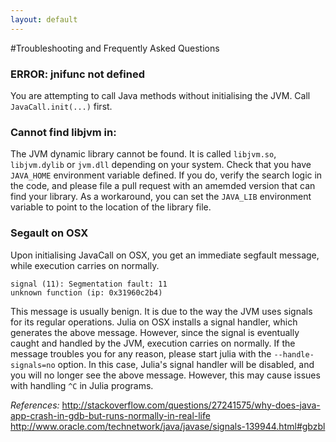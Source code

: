```yaml
---
layout: default
---
```


#Troubleshooting and Frequently Asked Questions

### ERROR: jnifunc not defined

You are attempting to call Java methods without initialising the JVM. Call `JavaCall.init(...)` first.


###  Cannot find libjvm in:

The JVM dynamic library cannot be found. It is called `libjvm.so`, `libjvm.dylib` or `jvm.dll` depending on your system. Check that you have `JAVA_HOME` environment variable defined. If you do, verify the search logic in the code, and please file a pull request with an amemded version that can find your library. As a workaround, you can set the `JAVA_LIB` environment variable to point to the location of the library file.

### Segault on OSX

Upon initialising JavaCall on OSX, you get an immediate segfault message, while execution carries on normally.  
```
signal (11): Segmentation fault: 11
unknown function (ip: 0x31960c2b4)
```
This message is usually benign. It is due to the way the JVM uses signals for its regular operations. Julia on OSX installs a signal handler, which generates the above message. However, since the signal is eventually caught and handled by the JVM, execution carries on normally. If the message troubles you for any reason, please start julia with the `--handle-signals=no` option. In this case, Julia's signal handler will be disabled, and you will no longer see the above message. However, this may cause issues with handling `^C` in Julia programs.

_References:_
http://stackoverflow.com/questions/27241575/why-does-java-app-crash-in-gdb-but-runs-normally-in-real-life
http://www.oracle.com/technetwork/java/javase/signals-139944.html#gbzbl
